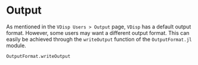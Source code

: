 # Output

As mentioned in the `VDisp Users > Output` page, `VDisp` has a default output format. However, some users may want a different output format. This can easily be achieved through the `writeOutput` function of the `OutputFormat.jl` module.

```@docs
OutputFormat.writeOutput
```
